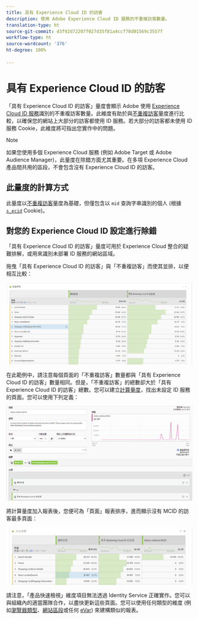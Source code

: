 ```yaml
---
title: 具有 Experience Cloud ID 的訪客
description: 使用 Adobe Experience Cloud ID 服務的不重複訪客數量。
translation-type: ht
source-git-commit: d3f92d72207f027d35f81a4ccf70d01569c3557f
workflow-type: ht
source-wordcount: '376'
ht-degree: 100%

---
```



# 具有 Experience Cloud ID 的訪客

「具有 Experience Cloud ID 的訪客」量度會顯示 Adobe 使用 [Experience Cloud ID 服務](https://docs.adobe.com/content/help/zh-Hant/id-service/using/home.html)識別的不重複訪客數量。此維度有助於與[不重複訪客](unique-visitors.md)量度進行比較，以確保您的網站上大部分的訪客都使用 ID 服務。若大部分的訪客都未使用 ID 服務 Cookie，此維度將可指出您實作中的問題。

>[!NOTE]
>
>如果您使用多個 Experience Cloud 服務 (例如 Adobe Target 或 Adobe Audience Manager)，此量度在除錯方面尤其重要。在多項 Experience Cloud 產品間共用的區段，不會包含沒有 Experience Cloud ID 的訪客。

## 此量度的計算方式

此量度以[不重複訪客](unique-visitors.md)量度為基礎，但僅包含以 `mid` 查詢字串識別的個人 (根據 [`s_ecid`](https://docs.adobe.com/content/help/zh-Hant/core-services/interface/ec-cookies/cookies-analytics.html) Cookie)。

## 對您的 Experience Cloud ID 設定進行除錯

「具有 Experience Cloud ID 的訪客」量度可用於 Experience Cloud 整合的疑難排解，或用來識別未部署 ID 服務的網站區域。

拖曳「具有 Experience Cloud ID 的訪客」與「不重複訪客」而使其並排，以便相互比較：

![不重複訪客的比較](assets/metric-mcvid1.png)

在此範例中，請注意每個頁面的「不重複訪客」數量都與「具有 Experience Cloud ID 的訪客」數量相同。但是，「不重複訪客」的總數卻大於「具有 Experience Cloud ID 的訪客」總數。您可以建立[計算量度](../c-calcmetrics/cm-overview.md)，找出未設定 ID 服務的頁面。您可以使用下列定義：

![計算量度定義](assets/metric-mcvid2.png)

將計算量度加入報表後，您便可為「頁面」報表排序，進而顯示沒有 MCID 的訪客最多頁面：

![無 ID 服務的頁面](assets/metric-mcvid3.png)

請注意，「產品快速檢視」維度項目無法透過 Identity Service 正確實作。您可以與組織內的適當團隊合作，以盡快更新這些頁面。您可以使用任何類型的維度 (例如[瀏覽器類型](../dimensions/browser-type.md)、[網站區段](../dimensions/site-section.md)或任何 [eVar](../dimensions/evar.md)) 來建構類似的報表。
